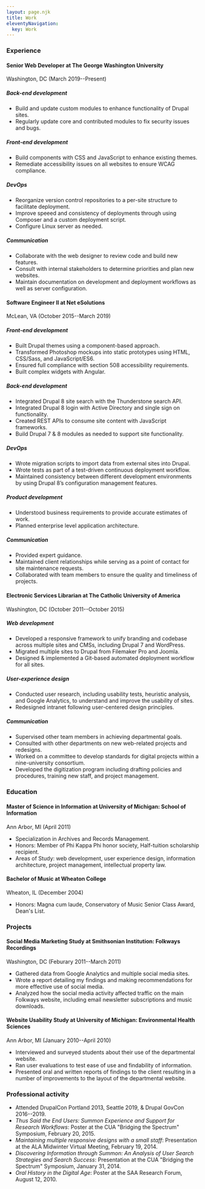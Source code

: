 ```yaml
---
layout: page.njk
title: Work
eleventyNavigation:
  key: Work
---
```


### Experience

#### Senior Web Developer at The George Washington University

Washington, DC (March 2019--Present)

##### Back-end development

- Build and update custom modules to enhance functionality of Drupal sites.
- Regularly update core and contributed modules to fix security issues and bugs.

##### Front-end development

- Build components with CSS and JavaScript to enhance existing themes.
- Remediate accessibility issues on all websites to ensure WCAG compliance.

##### DevOps

- Reorganize version control repositories to a per-site structure to facilitate deployment.
- Improve speeed and consistency of deployments through using Composer and a custom deployment script.
- Configure Linux server as needed.

##### Communication

- Collaborate with the web designer to review code and build new features. 
- Consult with internal stakeholders to determine priorities and plan new websites.
- Maintain documentation on development and deployment workflows as well as server configuration.

#### Software Engineer II at Net eSolutions

McLean, VA (October 2015--March 2019)

##### Front-end development

- Built Drupal themes using a component-based approach.
- Transformed Photoshop mockups into static prototypes using HTML, CSS/Sass, and JavaScript/ES6.
- Ensured full compliance with section 508 accessibility requirements.
- Built complex widgets with Angular.

##### Back-end development

- Integrated Drupal 8 site search with the Thunderstone search API.
- Integrated Drupal 8 login with Active Directory and single sign on functionality.
- Created REST APIs to consume site content with JavaScript frameworks.
- Build Drupal 7 & 8 modules as needed to support site functionality.

##### DevOps

- Wrote migration scripts to import data from external sites into Drupal.
- Wrote tests as part of a test-driven continuous deployment workflow.
- Maintained consistency between different development environments by using Drupal 8’s configuration management features.

##### Product development

- Understood business requirements to provide accurate estimates of work.
- Planned enterprise level application architecture.

##### Communication

- Provided expert guidance.
- Maintained client relationships while serving as a point of contact for site maintenance requests.
- Collaborated with team members to ensure the quality and timeliness of projects.

#### Electronic Services Librarian at The Catholic University of America

Washington, DC (October 2011--October 2015)

##### Web development

- Developed a responsive framework to unify branding and codebase across multiple sites and CMSs, including Drupal 7 and WordPress.
- Migrated multiple sites to Drupal from Filemaker Pro and Joomla.
- Designed & implemented a Git-based automated deployment workflow for all sites.

##### User-experience design

- Conducted user research, including usability tests, heuristic analysis, and Google Analytics, to understand and improve the usability of sites.
- Redesigned intranet following user-centered design principles.

##### Communication 

- Supervised other team members in achieving departmental goals.
- Consulted with other departments on new web-related projects and redesigns.
- Worked on a committee to develop standards for digital projects within a nine-university consortium.
- Developed the digitization program including drafting policies and procedures, training new staff, and project management.

### Education

#### Master of Science in Information at University of Michigan: School of Information

Ann Arbor, MI (April 2011)

- Specialization in Archives and Records Management.
- Honors: Member of Phi Kappa Phi honor society, Half-tuition scholarship recipient.
- Areas of Study: web development, user experience design, information architecture, project management, intellectual property law.

#### Bachelor of Music at Wheaton College

Wheaton, IL (December 2004)

- Honors: Magna cum laude, Conservatory of Music Senior Class Award, Dean's List.

### Projects

#### Social Media Marketing Study at Smithsonian Institution: Folkways Recordings

Washington, DC (Feburary 2011--March 2011)

- Gathered data from Google Analytics and multiple social media sites.
- Wrote a report detailing my findings and making recommendations for more effective use of social media.
- Analyzed how the social media activity affected traffic on the main Folkways website, including email newsletter subscriptions and music downloads.

#### Website Usability Study at University of Michigan: Environmental Health Sciences

Ann Arbor, MI (January 2010--April 2010)

- Interviewed and surveyed students about their use of the departmental website.
- Ran user evaluations to test ease of use and findability of information.
- Presented oral and written reports of findings to the client resulting in a number of improvements to the layout of the departmental website.

### Professional activity

- Attended DrupalCon Portland 2013, Seattle 2019, & Drupal GovCon 2016--2019.
- *Thus Said the End Users: Summon Experience and Support for Research Workflows*: Poster at the CUA "Bridging the Spectrum" Symposium, February 20, 2015.
- *Maintaining multiple responsive designs with a small staff*: Presentation at the ALA Midwinter Virtual Meeting, February 19, 2014.
- *Discovering Information through Summon: An Analysis of User Search Strategies and Search Success*: Presentation at the CUA "Bridging the Spectrum" Symposium, January 31, 2014.
- *Oral History in the Digital Age*: Poster at the SAA Research Forum, August 12, 2010.

